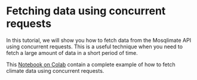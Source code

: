 # Fetching data using concurrent requests
In this tutorial, we will show you how to fetch data from the Mosqlimate API using concurrent requests. This is a useful technique when you need to fetch a large amount of data in a short period of time.

This [Notebook on Colab](https://colab.research.google.com/drive/1XnapTDPoHxivQ6Oq33bFXB4-a9tIRGGk?usp=sharing) contain a complete example of how to fetch climate data using concurrent requests.